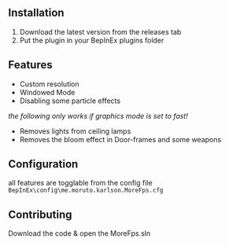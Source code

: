 ## Installation

1. Download the latest version from the releases tab
2. Put the plugin in your BepInEx plugins folder

## Features
- Custom resolution
- Windowed Mode
- Disabling some particle effects

*the following only works if graphics mode is set to fast!*
- Removes lights from ceiling lamps
- Removes the bloom effect in Door-frames and some weapons

## Configuration

all features are togglable from the config file `BepInEx\config\me.moruto.karlson.MoreFps.cfg`

## Contributing

Download the code & open the MoreFps.sln

